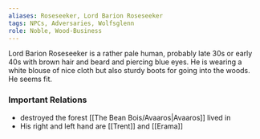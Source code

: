```yaml
---
aliases: Roseseeker, Lord Barion Roseseeker
tags: NPCs, Adversaries, Wolfsglenn
role: Noble, Wood-Business
---
```


 Lord Barion Roseseeker is a rather pale human, probably late 30s or early 40s with brown hair and beard and piercing blue eyes. He is wearing a white blouse of nice cloth but also sturdy boots for going into the woods. He seems fit.

### Important Relations
* destroyed the forest [[The Bean Bois/Avaaros|Avaaros]] lived in
* His right and left hand are [[Trent]] and [[Erama]]